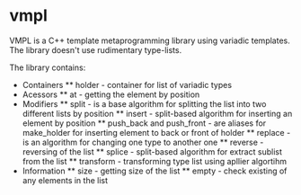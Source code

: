 vmpl
====

VMPL is a C++ template metaprogramming library using variadic templates. The library doesn't use rudimentary type-lists.

The library contains:
* Containers
** holder - container for list of variadic types
* Acessors
** at - getting the element by position
* Modifiers
** split - is a base algorithm for splitting the list into two different lists by position
** insert - split-based algorithm for inserting an element by position
** push_back and push_front - are aliases for make_holder for inserting element to back or front of holder
** replace - is an algorithm for changing one type to another one
** reverse - reversing of the list
** splice - split-based algorithm for extract sublist from the list
** transform - transforming type list using apllier algortihm
* Information
** size - getting size of the list
** empty - check existing of any elements in the list